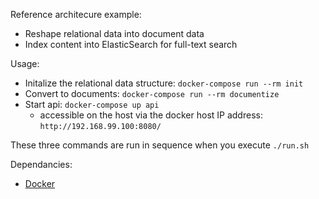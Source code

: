 
Reference architecure example:

* Reshape relational data into document data
* Index content into ElasticSearch for full-text search

Usage:

* Initalize the relational data structure: ```docker-compose run --rm init```
* Convert to documents: ```docker-compose run --rm documentize```
* Start api: ```docker-compose up api```
  * accessible on the host via the docker host IP address: ```http://192.168.99.100:8080/```

These three commands are run in sequence when you execute ```./run.sh```

Dependancies:

* [Docker](https://docs.docker.com/install/#supported-platforms)

